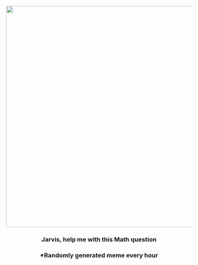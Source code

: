 <p align="center">
        <img src="https://i.redd.it/4g5xcveovop81.jpg" width="600" height="600">
        </p>
        <h3 align="center">Jarvis, help me with this Math question</h3>
        <h3 align="center">*Randomly generated meme every hour</h3>
    